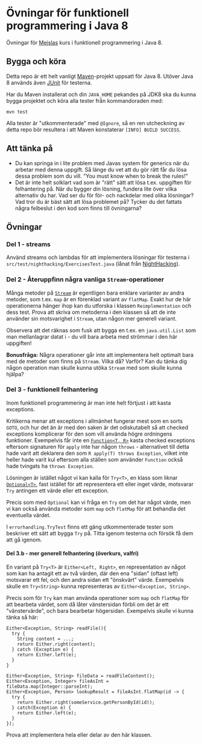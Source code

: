Övningar för funktionell programmering i Java 8
==============

Övningar för [Mejslas][mejsla] kurs i funktionell programmering i Java 8.

## Bygga och köra

Detta repo är ett helt vanligt [Maven][maven]-projekt uppsatt för Java 8.
Utöver Java 8 används även [JUnit][junit] för testerna.

Har du Maven installerat och din `JAVA_HOME` pekandes på JDK8 ska du
kunna bygga projektet och köra alla tester från kommandoraden med:

    mvn test

Alla tester är "utkommenterade" med `@Ignore`, så en ren utcheckning av
detta repo bör resultera i att Maven konstaterar `[INFO] BUILD SUCCESS`.

## Att tänka på

- Du kan springa in i lite problem med Javas system för generics när du arbetar
  med denna uppgift. Så länge du vet att du gör rätt får du lösa dessa problem
  som du vill. "You must know when to break the rules!"
- Det är inte helt solklart vad som är "rätt" sätt att lösa t.ex. uppgiften för
  felhantering på. När du bygger din lösning, fundera lite över vilka alternativ
  du har. Vad ser du för för- och nackdelar med olika lösningar? Vad tror du är
  bäst sätt att lösa problemet på? Tycker du det fattats några felbeslut i
  den kod som finns till övningarna?

## Övningar

### Del 1 - streams

Använd streams och lambdas för att implementera lösningar för testerna i
`src/test/nighthacking/ExercisesTest.java` (lånat från [NightHacking][nh]).

### Del 2 - Återuppfinn några vanliga `Stream`-operationer

Många metoder på [`Stream`][api_stream] är egentligen bara enklare varianter av
andra metoder, som t.ex. `map` är en förenklad variant av `flatMap`. Exakt hur
de här operationerna hänger ihop kan du utforska i klassen `Reimplementation`
och dess test. Prova att skriva om metoderna i den klassen så att de inte
använder sin motsvarighet i `Stream`, utan någon mer generell variant.

Observera att det räknas som fusk att bygga en t.ex. en `java.util.List` som man
mellanlagrar datat i - du vill bara arbeta med strömmar i den här uppgiften!

**Bonusfråga:** Några operationer går inte att implementera helt optimalt bara
med de metoder som finns på `Stream`. Vilka då? Varför? Kan du tänka dig någon
operation man skulle kunna utöka `Stream` med som skulle kunna hjälpa?

### Del 3 - funktionell felhantering

Inom funktionell programmering är man inte helt förtjust i att kasta exceptions.

Kritikerna menar att exceptions i allmänhet fungerar mest som en sorts `GOTO`,
och hur det än är med den saken är det odiskutabelt så att checked exceptions
komplicerar för den som vill använda högre ordningens funktioner. Exempelvis får
inte en [`Function<T, R>`][api_fn] kasta checked exceptions eftersom signaturen
för `apply` inte har någon `throws` - alternativet till detta hade varit att
deklarera den som `R apply(T) throws Exception`, vilket inte heller hade varit
kul eftersom alla ställen som använder `Function` också hade tvingats ha `throws
Exception`.

Lösningen är istället något vi kan kalla för `Try<T>`, en klass som liknar
[`Optional<T>`][api_opt], fast istället för att representera ett eller inget
värde, motsvarar `Try` antingen ett värde eller ett exception.

Precis som med `Optional` kan vi fråga en `Try` om det har något värde, men vi
kan också använda metoder som `map` och `flatMap` för att behandla det
eventuella värdet.

I `errorhandling.TryTest` finns ett gäng utkommenterade tester som beskriver ett
sätt att bygga `Try` på. Titta igenom testerna och försök få dem att gå igenom.

#### Del 3.b - mer generell felhantering (överkurs, valfri)

En variant på `Try<T>` är `Either<Left, Right>`, en representation av något som
kan ha antagit ett av två värden, där den ena "sidan" (oftast left) motsvarar
ett fel, och den andra sidan ett "önskvärt" värde. Exempelvis skulle en
`Try<String>` kunna representeras av `Either<Exception, String>`.

Precis som för `Try` kan man använda operationer som `map` och `flatMap` för att
bearbeta värdet, som då låter vänstersidan förbli om det är ett "vänstervärde",
och bara bearbetar högersidan. Exempelvis skulle vi kunna tänka så här:

    Either<Exception, String> readFile(){
      try {
        String content = ...;
        return Either.right(content);
      } catch (Exception e) {
        return Either.left(e);
      }
    }

    Either<Exception, String> fileData = readFileContent();
    Either<Exception, Integer> fileAsInt = fileData.map(Integer::parseInt);
    Either<Exception, Person> lookupResult = fileAsInt.flatMap(id -> {
      try {
        return Either.right(someService.getPersonById(id));
      } catch(Exception e) {
        return Either.left(e);
      }
    });

Prova att implementera hela eller delar av den här klassen.

[mejsla]: http://www.mejsla.se/
[junit]: http://junit.org/
[maven]: http://maven.apache.org/
[nh]: https://github.com/NightHacking/LambdasHacking
[api_fn]: http://docs.oracle.com/javase/8/docs/api/java/util/function/Function.html
[api_opt]: http://docs.oracle.com/javase/8/docs/api/java/util/Optional.html
[api_stream]:  http://docs.oracle.com/javase/8/docs/api/java/util/stream/Stream.html
